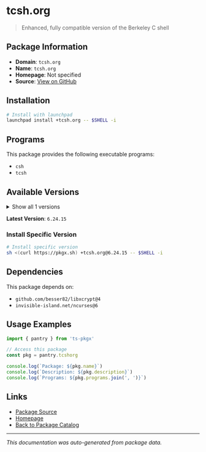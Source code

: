 # tcsh.org

> Enhanced, fully compatible version of the Berkeley C shell

## Package Information

- **Domain**: `tcsh.org`
- **Name**: `tcsh.org`
- **Homepage**: Not specified
- **Source**: [View on GitHub](https://github.com/pkgxdev/pantry/tree/main/projects/tcsh.org/package.yml)

## Installation

```bash
# Install with launchpad
launchpad install +tcsh.org -- $SHELL -i
```

## Programs

This package provides the following executable programs:

- `csh`
- `tcsh`

## Available Versions

<details>
<summary>Show all 1 versions</summary>

- `6.24.15`

</details>

**Latest Version**: `6.24.15`

### Install Specific Version

```bash
# Install specific version
sh <(curl https://pkgx.sh) +tcsh.org@6.24.15 -- $SHELL -i
```

## Dependencies

This package depends on:

- `github.com/besser82/libxcrypt@4`
- `invisible-island.net/ncurses@6`

## Usage Examples

```typescript
import { pantry } from 'ts-pkgx'

// Access this package
const pkg = pantry.tcshorg

console.log(`Package: ${pkg.name}`)
console.log(`Description: ${pkg.description}`)
console.log(`Programs: ${pkg.programs.join(', ')}`)
```

## Links

- [Package Source](https://github.com/pkgxdev/pantry/tree/main/projects/tcsh.org/package.yml)
- [Homepage](#)
- [Back to Package Catalog](../package-catalog.md)

---

*This documentation was auto-generated from package data.*
